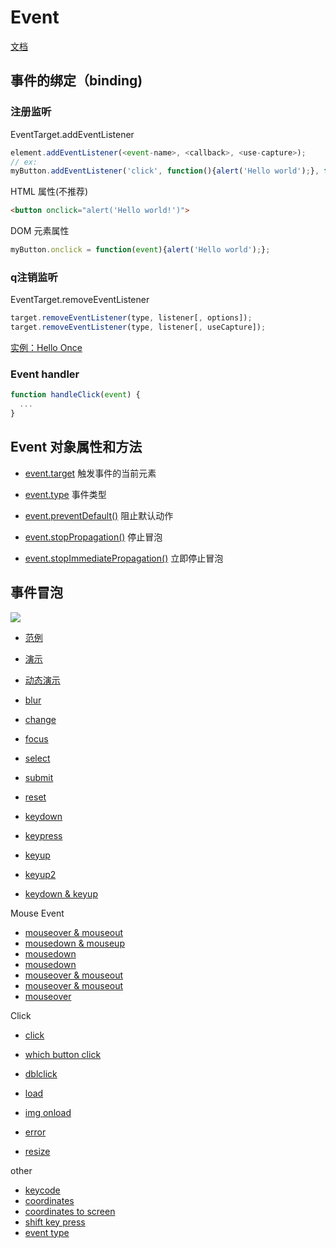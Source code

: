 # Event

[文档](https://developer.mozilla.org/zh-CN/docs/Web/API/Event)

## 事件的绑定（binding)

### 注册监听

EventTarget.addEventListener

```js
element.addEventListener(<event-name>, <callback>, <use-capture>);
// ex:
myButton.addEventListener('click', function(){alert('Hello world');}, false);
```

HTML 属性(不推荐)

```html
<button onclick="alert('Hello world!')">
```

DOM 元素属性

```js
myButton.onclick = function(event){alert('Hello world');};
```

### q注销监听

EventTarget.removeEventListener

```js
target.removeEventListener(type, listener[, options]);
target.removeEventListener(type, listener[, useCapture]);
```

[实例：Hello Once](https://jsbin.com/nivoqoz/edit?html,js,output)

### Event handler

```js
function handleClick(event) {
  ...
}
```

## Event 对象属性和方法

- [event.target](https://developer.mozilla.org/zh-CN/docs/Web/API/Event/target) 触发事件的当前元素
- [event.type](https://developer.mozilla.org/zh-CN/docs/Web/API/Event/type) 事件类型

- [event.preventDefault()](https://developer.mozilla.org/zh-CN/docs/Web/API/Event/preventDefault) 阻止默认动作
- [event.stopPropagation()](https://developer.mozilla.org/zh-CN/docs/Web/API/Event/stopPropagation) 停止冒泡
- [event.stopImmediatePropagation()](https://developer.mozilla.org/zh-CN/docs/Web/API/Event/stopImmediatePropagation) 立即停止冒泡

## 事件冒泡
![](https://cloud.netlifyusercontent.com/assets/344dbf88-fdf9-42bb-adb4-46f01eedd629/603c2b38-eaa7-4806-b5bc-cf7b3edbcd68/eventflow.png)

- [范例](https://jsbin.com/xowivuf/edit?js,console,output)
- [演示](https://jsbin.com/surivup/edit?html,console,output)
- [动态演示](https://jsbin.com/vusopil/edit?css,js,output)

- [blur](https://jsbin.com/joneguy/edit?html)
- [change](https://jsbin.com/cifufaq/edit?html,output)
- [focus](https://jsbin.com/hesivoc/1/edit?html,output)
- [select](https://jsbin.com/motoyut/edit?html,output)
- [submit](https://jsbin.com/riwagul/edit?html,output)
- [reset](https://jsbin.com/tuwevog/edit?html,output)
- [keydown](https://jsbin.com/comenit/edit?html,output)
- [keypress](https://jsbin.com/dohisaj/edit?html,output)
- [keyup](https://jsbin.com/kubowax/edit?html,output)
- [keyup2](https://jsbin.com/puyocap/edit?html,output)
- [keydown & keyup](https://jsbin.com/bebatac/edit?html,output)

Mouse Event

- [mouseover & mouseout](https://jsbin.com/webureb/edit?html,output)
- [mousedown & mouseup](https://jsbin.com/zugexud/edit?html,output)
- [mousedown](https://jsbin.com/xosunac/edit?html,output)
- [mousedown](https://jsbin.com/denoxox/edit?html,output)
- [mouseover & mouseout](https://jsbin.com/foxasif/edit?html,output)
- [mouseover & mouseout](https://jsbin.com/tejucas/1/edit?html,output)
- [mouseover](https://jsbin.com/quqasos/1/edit?html,output)

Click

- [click](https://jsbin.com/cosuyoc/edit?html,output)
- [which button click](https://jsbin.com/yesigit/edit?html,output)
- [dblclick](https://jsbin.com/dihibeh/edit?html,output)

- [load](https://jsbin.com/suzuxaf/edit?html,output)
- [img onload](https://jsbin.com/vuqakuh/edit?html,output)
- [error](https://jsbin.com/dukesoy/edit?html,output)
- [resize](https://jsbin.com/gaquyix/edit?html,output)

other
- [keycode](https://jsbin.com/wexebiq/edit?html,output)
- [coordinates](https://jsbin.com/hoyetaj/edit?html,output)
- [coordinates to screen](https://jsbin.com/camifin/edit?html,output)
- [shift key press](https://jsbin.com/digizem/1/edit?html,output)
- [event type](https://jsbin.com/dabiruy/edit?html,output)